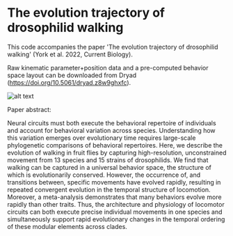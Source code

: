 # The evolution trajectory of drosophilid walking
This code accompanies the paper 'The evolution trajectory of drosophilid walking' (York et al. 2022, Current Biology). 

Raw kinematic parameter+position data and a pre-computed behavior space layout can be downloaded from Dryad (https://doi.org/10.5061/dryad.z8w9ghxfc). 

![alt text](https://github.com/ryanayork/fly_locomotor_evolution/blob/main/03_etc/banner.png)

Paper abstract:

Neural circuits must both execute the behavioral repertoire of individuals and account for behavioral variation across species. Understanding how this variation emerges over evolutionary time requires large-scale phylogenetic comparisons of behavioral repertoires. Here, we describe the evolution of walking in fruit flies by capturing high-resolution, unconstrained movement from 13 species and 15 strains of drosophilids. We find that walking can be captured in a universal behavior space, the structure of which is evolutionarily conserved. However, the occurrence of, and transitions between, specific movements have evolved rapidly, resulting in repeated convergent evolution in the temporal structure of locomotion. Moreover, a meta-analysis demonstrates that many behaviors evolve more rapidly than other traits. Thus, the architecture and physiology of locomotor circuits can both execute precise individual movements in one species and simultaneously support rapid evolutionary changes in the temporal ordering of these modular elements across clades.
